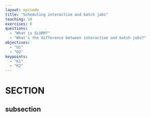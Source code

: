 ```yaml
---
layout: episode
title: "Scheduling interactive and batch jobs"
teaching: 10
exercises: 0
questions:
  - "What is SLURM?"
  - "What's the difference between interactive and batch jobs?"
objectives:
  - "O1"
  - "O2"
keypoints:
  - "K1"
  - "K2"
---
```


# SECTION
## subsection

